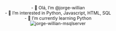 <div align=center>
- 👋 Olá, I’m @jorge-willian </br>
- 👀 I’m interested in Python, Javascript, HTML, SQL </br>
- 🌱 I’m currently learning Python </br>

<img align="center" alt="jorge-willian-msqlserver"  src="https://komarev.com/ghpvc/?username=jorge-willian&style=flat-square">
</div>

